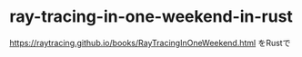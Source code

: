 # ray-tracing-in-one-weekend-in-rust

https://raytracing.github.io/books/RayTracingInOneWeekend.html をRustで
